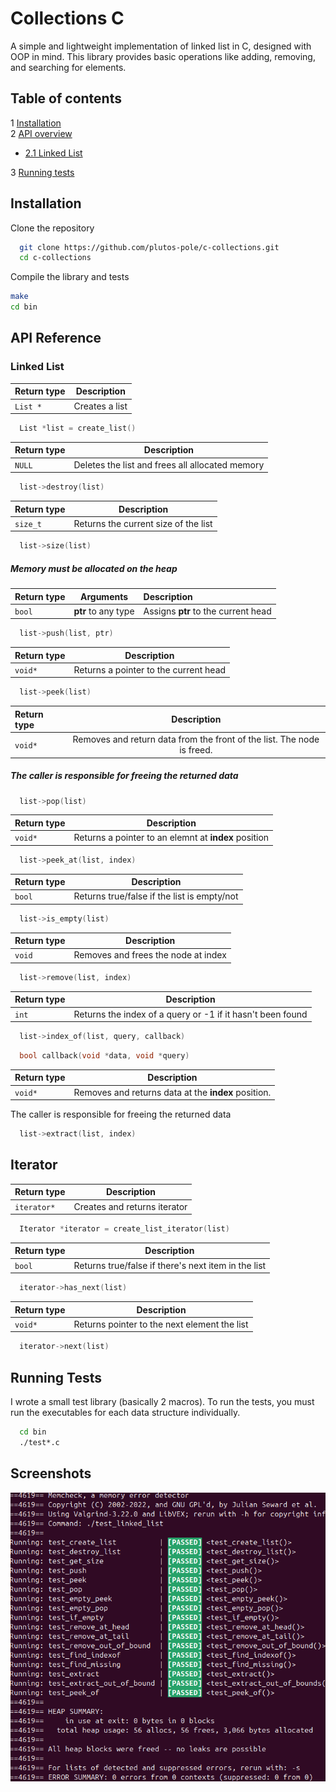 

# Collections C

A simple and lightweight implementation of linked list in C, designed with OOP in mind. This library provides basic operations like adding, removing, and searching for elements.


## Table of contents
1 [Installation](#installation)  
2 [API overview](#api-reference)  
  - [2.1 Linked List](#linked-list)
    
3 [Running tests](#running-tests)
## Installation

Clone the repository

```bash
  git clone https://github.com/plutos-pole/c-collections.git
  cd c-collections
```
Compile the library and tests
```bash
make
cd bin
```
    
## API Reference

### Linked List


| Return type| Description             |
| :--------  | :-------------------------: |
| `List *`   | Creates a list |


```c
  List *list = create_list()
```

| Return type| Description             |
| :--------  | :-------------------------: |
| `NULL  `   | Deletes the list and frees all allocated memory  |

```c
  list->destroy(list)
```

| Return type| Description             |
| :--------  | :-------------------------: |
| `size_t`   | Returns the current size of the list  |


```c
  list->size(list)
```

##### Memory must be allocated on the **heap**
| Return type| Arguments | Description |
| :--------  | :-------------------------: |:----|
| `bool`| **ptr** to any type| Assigns **ptr** to the current head |

```c
  list->push(list, ptr)
```


| Return type| Description             |
| :--------  | :-------------------------: |
| `void*`   | Returns a pointer to the current head  |


```c
  list->peek(list)
```

| Return type| Description             |
| :--------  | :-------------------------: |
| `void*`   | Removes and return data from the front of the list. The node is freed.  |

##### The caller is responsible for freeing the returned data
```c
  list->pop(list)
```
| Return type| Description             |
| :--------  | :-------------------------: |
| `void*`   | Returns a pointer to an elemnt at **index** position  |

```c
  list->peek_at(list, index)
```


| Return type| Description             |
| :--------  | :-------------------------: |
| `bool`   | Returns true/false if the list is empty/not  |

```c
  list->is_empty(list)
```


| Return type| Description             |
| :--------  | :-------------------------: |
| `void`   | Removes and frees the node at index  |

```c
  list->remove(list, index)
```
| Return type| Description             |
| :--------  | :-------------------------: |
| `int`   | Returns the index of a query or -1 if it hasn't been found  |

```c
  list->index_of(list, query, callback)
```
```c
  bool callback(void *data, void *query)
```

| Return type| Description             |
| :--------  | :-------------------------: |
| `void*`   | Removes and returns data at the **index** position.|

The caller is responsible for freeing the returned data
```c
  list->extract(list, index)
```

##  Iterator
| Return type| Description             |
| :--------  | :-------------------------: |
| `iterator*`   | Creates and returns iterator  |

```c
  Iterator *iterator = create_list_iterator(list)
```

| Return type| Description             |
| :--------  | :-------------------------: |
| `bool`   | Returns true/false if there's next item in the list  |

```c
  iterator->has_next(list)
```

| Return type| Description             |
| :--------  | :-------------------------: |
| `void*`   | Returns pointer to the next element the list  |

```c
  iterator->next(list)
```





## Running Tests

I wrote a small test library (basically 2 macros). To run the tests, you must run the executables for each data structure individually.

```bash
  cd bin
  ./test*.c
```


## Screenshots

![Tests](images/tests.png)
